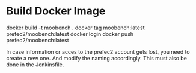 Build Docker Image
==================

docker build -t moobench .
docker tag moobench:latest prefec2/moobench:latest
docker login
docker push prefec2/moobench:latest

In case information or acces to the prefec2 account gets lost, you
need to create a new one. And modify the naming accordingly.
This must also be done in the Jenkinsfile.

